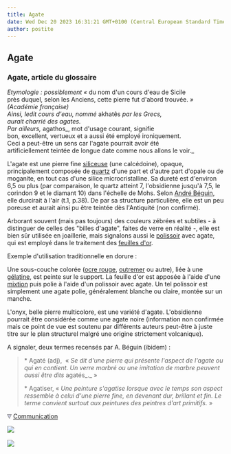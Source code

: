 ```yaml
---
title: Agate
date: Wed Dec 20 2023 16:31:21 GMT+0100 (Central European Standard Time)
author: postite
---
```


## Agate
### Agate, article du glossaire
 _Etymologie : possiblement «_ du nom d'un cours d'eau de Sicile  
près duquel, selon les Anciens, cette pierre fut d'abord trouvée. _»  
(Académie française)  
Ainsi, ledit cours d'eau, nommé_ akhatês _par les Grecs,  
aurait charrié des agates.  
Par ailleurs,_ agathos_, mot d'usage courant, signifie  
bon, excellent, vertueux et a aussi été employé ironiquement.  
Ceci a peut-être un sens car l'agate pourrait avoir été  
artificiellement teintée de longue date comme nous allons le voir._

L'agate est une pierre fine [siliceuse](silice.html) (une calcédoine), opaque, principalement composée de [quartz](quartz.html) d'une part et d'autre part d'opale ou de moganite, en tout cas d'une silice microcristalline. Sa dureté est d'environ 6,5 ou plus (par comparaison, le quartz atteint 7, l'obsidienne jusqu'à 7,5, le corindon 9 et le diamant 10) dans l'échelle de Mohs. Selon [André Béguin](livres.html#beguin), elle durcirait à l'air (t.1, p.38). De par sa structure particulière, elle est un peu poreuse et aurait ainsi pu être teintée dès l'Antiquité (non confirmé).

Arborant souvent (mais pas toujours) des couleurs zébrées et subtiles - à distinguer de celles des "billes d'agate", faites de verre en réalité -, elle est bien sûr utilisée en joaillerie, mais signalons aussi le [polissoir](p.html#polissoir) avec agate, qui est employé dans le traitement des [feuilles d'or](feuillesmetalliques.html).

Exemple d'utilisation traditionnelle en dorure :

Une sous-couche colorée ([ocre rouge](terresrouges.html), [outremer](outremer.html) ou autre), liée à une [gélatine](gelatine.html), est peinte sur le support. La feuille d'or est apposée à l'aide d'une [mixtion](mixtion.html) puis polie à l'aide d'un polissoir avec agate. Un tel polissoir est simplement une agate polie, généralement blanche ou claire, montée sur un manche.

L'onyx, belle pierre multicolore, est une variété d'agate. L'obsidienne pourrait être considérée comme une agate noire (information non confirmée mais ce point de vue est soutenu par différents auteurs peut-être à juste titre sur le plan structurel malgré une origine strictement volcanique).

A signaler, deux termes recensés par A. Béguin (ibidem) :

> \* Agaté (adj),  « _Se dit d'une pierre qui présente l'aspect de l'agate ou qui en contient. Un verre marbré ou une imitation de marbre peuvent aussi être dits_ agatés_._ »
> 
> \* Agatiser, « _Une peinture s'agatise lorsque avec le temps son aspect ressemble à celui d'une pierre fine, en devenant dur, brillant et fin. Le terme convient surtout aux peintures des peintres d'art primitifs._ »



![](images/flechebas.gif) [Communication](http://www.artrealite.com/annonceurs.htm) 

[![](https://cbonvin.fr/sites/regie.artrealite.com/visuels/campagne1.png)](index-2.html#20131014)

![](https://cbonvin.fr/sites/regie.artrealite.com/visuels/campagne2.png)